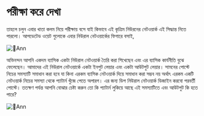 # পরীক্ষা করে দেখা

তাহলে চলুন এবার খাতা কলম নিয়ে পরীক্ষায় বসে যাই কিভাবে এই কৃত্রিম নিউরনের নেটওয়ার্ক এই সিদ্ধান্ত নিতে পারলো। আপডেটেড ওয়েট গুলোকে এবার নিউরাল নেটওয়ার্কের ফিগারে বসাই,

![Ann](https://nuhil.files.wordpress.com/2017/05/screen-shot-2017-05-18-at-10-15-30-pm.png?w=720&h=361)

অভিনন্দন আপনি একদম ব্যাসিক একটা নিউরাল নেটওয়ার্ক তৈরি করা শিখেছেন এবং এর ব্যাসিক কার্যনীতি বুঝে ফেলেছেন। আমাদের এই নিউরাল নেটওয়ার্কে একটা ইনপুট লেয়ার এবং একটা আউটপুট লেয়ার। সামনের পোস্টে নিচের সমস্যাটি সমাধান করা হবে যা কিনা এরকম ব্যাসিক নেটওয়ার্ক দিয়ে সমাধান করা সম্ভব নয় অর্থাৎ এরকম একটি নেটওয়ার্ক নিচের সমস্যা থেকে প্যাটার্ন খুঁজে পেতে অপারগ। এর জন্য ডিপ নিউরাল নেটওয়ার্ক ডিজাইন করবো পরবর্তী পোস্টে। ততক্ষণ পর্যন্ত আপনি বোঝার চেষ্টা করুন তো কি প্যাটার্ন লুকিয়ে আছে এই সমস্যাটিতে এবং আউটপুট কি হতে পারে?

![Ann](https://nuhil.files.wordpress.com/2017/05/screen-shot-2017-05-18-at-9-35-36-pm.png?w=720&h=301)

